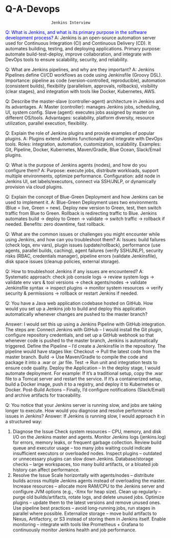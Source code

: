 # Q-A-Devops

                        Jenkins Interview

<span style="color:blue"> Q: What is Jenkins, and what is its primary purpose in the software development process? </span>
A: Jenkins is an open-source automation server used for Continuous Integration (CI) and
Continuous Delivery (CD). It automates building, testing, and deploying applications. Primary
purpose: automate build-test-deploy, improve collaboration, and integrate with DevOps tools to
ensure scalability, security, and reliability.

Q: What are Jenkins pipelines, and why are they important?
A: Jenkins Pipelines define CI/CD workflows as code using Jenkinsfile (Groovy DSL). Importance:
pipeline as code (version-controlled, reproducible), automation (consistent builds), flexibility
(parallelism, approvals, rollbacks), visibility (clear stages), and integration with tools like Docker,
Kubernetes, AWS.

Q: Describe the master-slave (controller-agent) architecture in Jenkins and its advantages.
A: Master (controller): manages Jenkins jobs, scheduling, UI, system config. Slave (agent):
executes jobs assigned by master on different OS/tools. Advantages: scalability, platform diversity,
resource utilization, parallel execution, flexibility.

Q: Explain the role of Jenkins plugins and provide examples of popular plugins.
A: Plugins extend Jenkins functionality and integrate with DevOps tools. Roles: integration,
automation, customization, scalability. Examples: Git, Pipeline, Docker, Kubernetes, Maven/Gradle,
Blue Ocean, Slack/Email plugins.

Q: What is the purpose of Jenkins agents (nodes), and how do you configure them?
A: Purpose: execute jobs, distribute workloads, support multiple environments, optimize
performance. Configuration: add node in Jenkins UI, set labels/executors, connect via SSH/JNLP,
or dynamically provision via cloud plugins.

Q: Explain the concept of Blue-Green Deployment and how Jenkins can be used to
implement it.
A: Blue-Green Deployment uses two environments (Blue = live, Green = new). Deploy new version
to Green, test, then switch traffic from Blue to Green. Rollback is redirecting traffic to Blue. Jenkins
automates build → deploy to Green → validate → switch traffic → rollback if needed. Benefits: zero
downtime, fast rollback.

Q: What are the common issues or challenges you might encounter while using Jenkins,
and how can you troubleshoot them?
A: Issues: build failures (check logs, env vars), plugin issues (update/rollback), performance (use
agents, parallel builds, caching), agent failures (verify SSH/JNLP), security risks (RBAC, credentials
manager), pipeline errors (validate Jenkinsfile), disk space issues (cleanup policies, external
storage).

Q: How to troubleshoot Jenkins if any issues are encountered?
A: Systematic approach: check job console logs → review system logs → validate env vars & tool
versions → check agents/nodes → validate Jenkinsfile syntax → inspect plugins → monitor system
resources → verify security & permissions → rollback or restart Jenkins if needed.

Q: You have a Java web application codebase hosted on GitHub. How would you set up a Jenkins job to build and deploy this application automatically whenever changes are pushed to the master branch?

Answer:
I would set this up using a Jenkins Pipeline with GitHub integration. The steps are:
Connect Jenkins with GitHub – I would install the Git plugin, configure repository credentials, and set up a GitHub webhook so that whenever code is pushed to the master branch, Jenkins is automatically triggered.
Define the Pipeline – I’d create a Jenkinsfile in the repository. The pipeline would have stages like:
Checkout → Pull the latest code from the master branch.
Build → Use Maven/Gradle to compile the code and package it into a .war or .jar file.
Test → Run unit and integration tests to ensure code quality.
Deploy the Application – In the deploy stage, I would automate deployment. For example:
If it’s a traditional setup, copy the .war file to a Tomcat server and restart the service.
If it’s a containerized setup, build a Docker image, push it to a registry, and deploy it to Kubernetes or Docker.
Post-Build Actions – Finally, I’d configure notifications (Slack/Email) and archive artifacts for traceability.

Q: You notice that your Jenkins server is running slow, and jobs are taking longer to execute. How would you diagnose and resolve performance issues in Jenkins?
Answer: If Jenkins is running slow, I would approach it in a structured way:
1. Diagnose the Issue
Check system resources – CPU, memory, and disk I/O on the Jenkins master and agents.
Monitor Jenkins logs (jenkins.log) for errors, memory leaks, or frequent garbage collection.
Review build queue and executor usage – too many jobs waiting could indicate insufficient executors or overloaded nodes.
Inspect plugins – outdated or unnecessary plugins can slow down Jenkins.
Database/storage checks – large workspaces, too many build artifacts, or a bloated job history can affect performance.
2. Resolve the Issue
Scale horizontally with agents/nodes – distribute builds across multiple Jenkins agents instead of overloading the master.
Increase resources – allocate more RAM/CPU to the Jenkins server and configure JVM options (e.g., -Xmx for heap size).
Clean up regularly – purge old builds/artifacts, rotate logs, and delete unused jobs.
Optimize plugins – update them to the latest versions and remove unused ones.
Use pipeline best practices – avoid long-running jobs, run stages in parallel where possible.
Externalize storage – move build artifacts to Nexus, Artifactory, or S3 instead of storing them in Jenkins itself.
Enable monitoring – integrate with tools like Prometheus + Grafana to continuously monitor Jenkins health and job performance.
